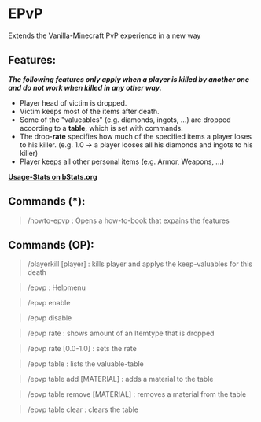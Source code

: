 # EPvP

Extends the Vanilla-Minecraft PvP experience in a new way

## Features:

***The following features only apply when a player is killed by another one and do not work when
killed in any other way.***

- Player head of victim is dropped.
- Victim keeps most of the items after death.
- Some of the "valueables" (e.g. diamonds, ingots, ...) are dropped according to a **table**, which
  is set with commands.
- The drop-**rate** specifies how much of the specified items a player loses to his killer. (e.g.
  1.0 -> a player looses all his diamonds and ingots to his killer)
- Player keeps all other personal items (e.g. Armor, Weapons, ...)

[**Usage-Stats on bStats.org**](https://bstats.org/plugin/bukkit/EPvP/20537)

## Commands (*):

> /howto-epvp : Opens a how-to-book that expains the features

## Commands (OP):

> /playerkill [player] : kills player and applys the keep-valuables for this death

> /epvp : Helpmenu

> /epvp enable

> /epvp disable

> /epvp rate : shows amount of an Itemtype that is dropped

> /epvp rate [0.0-1.0] : sets the rate

> /epvp table : lists the valuable-table

> /epvp table add [MATERIAL] : adds a material to the table

> /epvp table remove [MATERIAL] : removes a material from the table

> /epvp table clear : clears the table
